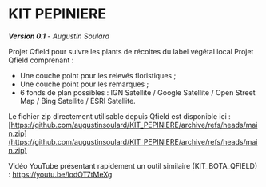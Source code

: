 # KIT PEPINIERE
***Version 0.1*** - *Augustin Soulard*

Projet Qfield pour suivre les plants de récoltes du label végétal local
Projet Qfield comprenant :
- Une couche point pour les relevés floristiques ;
- Une couche point pour les remarques ;
- 6 fonds de plan possibles : IGN Satellite / Google Satellite / Open Street Map / Bing Satellite / ESRI Satellite.


Le fichier zip directement utilisable depuis Qfield est disponible ici : [https://github.com/augustinsoulard/KIT_PEPINIERE/archive/refs/heads/main.zip](https://github.com/augustinsoulard/KIT_PEPINIERE/archive/refs/heads/main.zip)  
  
Vidéo YouTube présentant rapidement un outil similaire (KIT_BOTA_QFIELD) : https://youtu.be/lodOT7tMeXg

